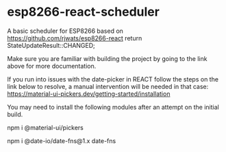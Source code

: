 # esp8266-react-scheduler
A basic scheduler for ESP8266 based on https://github.com/rjwats/esp8266-react
  return StateUpdateResult::CHANGED; 

Make sure you are familiar with building the project by going to the link above for more documentation.

If you run into issues with the date-picker in REACT follow the steps on the link below to resolve, a manual intervention will be needed in that case:
https://material-ui-pickers.dev/getting-started/installation

You may need to install the following modules after an attempt on the initial build.
<p>npm i @material-ui/pickers
<p>npm i @date-io/date-fns@1.x date-fns
